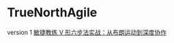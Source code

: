 # TrueNorthAgile
version 1
[敏捷教练 V 形六步法实战：从布朗运动到深度协作](http://gitbook.cn/gitchat/activity/5a30846c04e3487e13bb1336)
